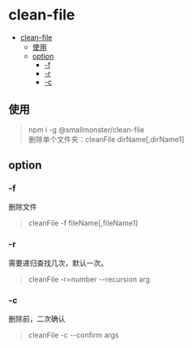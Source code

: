 # clean-file

- [clean-file](#clean-file)
  - [使用](#使用)
  - [option](#option)
    - [-f](#-f)
    - [-r](#-r)
    - [-c](#-c)

## 使用

> npm i -g @smallmonster/clean-file  
> 删除单个文件夹：cleanFile dirName[,dirName1]

## option

### -f

删除文件
> cleanFile -f  fileName[,fileName1]

### -r

需要递归查找几次，默认一次。

> cleanFile -r=number --recursion  arg

### -c

删除前，二次确认

> cleanFile -c --confirm  args
